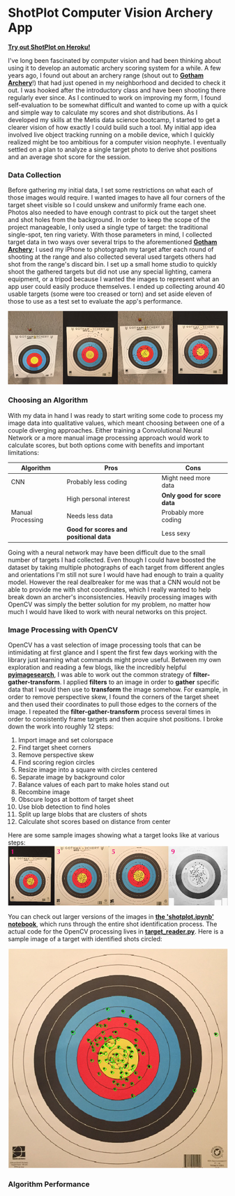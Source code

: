 # ShotPlot Computer Vision Archery App

[**Try out ShotPlot on Heroku!**](https://lw-shotplot.herokuapp.com)

I've long been fascinated by computer vision and had been thinking about using it to develop an automatic archery scoring system for a while. A few years ago, I found out about an archery range (shout out to [**Gotham Archery**](https://www.got-archery.com/)!) that had just opened in my neighborhood and decided to check it out. I was hooked after the introductory class and have been shooting there regularly ever since. As I continued to work on improving my form, I found self-evaluation to be somewhat difficult and wanted to come up with a quick and simple way to calculate my scores and shot distributions. As I developed my skills at the Metis data science bootcamp, I started to get a clearer vision of how exactly I could build such a tool. My initial app idea involved live object tracking running on a mobile device, which I quickly realized might be too ambitious for a computer vision neophyte. I eventually settled on a plan to analyze a single target photo to derive shot positions and an average shot score for the session.

### Data Collection

Before gathering my initial data, I set some restrictions on what each of those images would require. I wanted images to have all four corners of the target sheet visible so I could unskew and uniformly frame each one. Photos also needed to have enough contrast to pick out the target sheet and shot holes from the background. In order to keep the scope of the project manageable, I only used a single type of target: the traditional single-spot, ten ring variety. With those parameters in mind, I collected target data in two ways over several trips to the aforementioned [**Gotham Archery**](https://www.got-archery.com/); I used my iPhone to photograph my target after each round of shooting at the range and also collected several used targets others had shot from the range's discard bin. I set up a small home studio to quickly shoot the gathered targets but did not use any special lighting, camera equipment, or a tripod because I wanted the images to represent what an app user could easily produce themselves. I ended up collecting around 40 usable targets (some were too creased or torn) and set aside eleven of those to use as a test set to evaluate the app's performance.

![Images of used targets shot in different locations](img/targets.jpg)

### Choosing an Algorithm

With my data in hand I was ready to start writing some code to process my image data into qualitative values, which meant choosing between one of a couple diverging approaches. Either training a Convolutional Neural Network or a more manual image processing approach would work to calculate scores, but both options come with benefits and important limitations:

| Algorithm         | Pros                                    | Cons                         |
| ----------------- | --------------------------------------- | ---------------------------- |
| CNN               | Probably less coding                    | Might need more data         |
|                   | High personal interest                  | **Only good for score data** |
| Manual Processing | Needs less data                         | Probably more coding         |
|                   | **Good for scores and positional data** | Less sexy                    |

Going with a neural network may have been difficult due to the small number of targets I had collected. Even though I could have boosted the dataset by taking multiple photographs of each target from different angles and orientations I'm still not sure I would have had enough to train a quality model. However the real dealbreaker for me was that a CNN would not be able to provide me with shot coordinates, which I really wanted to help break down an archer's inconsistencies. Heavily processing images with OpenCV was simply the better solution for my problem, no matter how much I would have liked to work with neural networks on this project.

### Image Processing with OpenCV

OpenCV has a vast selection of image processing tools that can be intimidating at first glance and I spent the first few days working with the library just learning what commands might prove useful. Between my own exploration and reading a few blogs, like the incredibly helpful [**pyimagesearch**](https://www.pyimagesearch.com/), I was able to work out the common strategy of **filter-gather-transform**. I applied **filters** to an image in order to **gather** specific data that I would then use to **transform** the image somehow. For example, in order to remove perspective skew, I found the corners of the target sheet and then used their coordinates to pull those edges to the corners of the image. I repeated the **filter-gather-transform** process several times in order to consistently frame targets and then acquire shot positions. I broke down the work into roughly 12 steps:
1. Import image and set colorspace
2. Find target sheet corners
3. Remove perspective skew
4. Find scoring region circles
5. Resize image into a square with circles centered
6. Separate image by background color
7. Balance values of each part to make holes stand out
8. Recombine image
9. Obscure logos at bottom of target sheet
10. Use blob detection to find holes
11. Split up large blobs that are clusters of shots
12. Calculate shot scores based on distance from center

Here are some sample images showing what a target looks like at various steps:
![Sample images from processing steps 1, 3, 5, and 9](img/steps.jpg)

You can check out larger versions of the images in [**the 'shotplot.ipynb' notebook**](shotplot.ipynb), which runs through the entire shot identification process. The actual code for the OpenCV processing lives in [**target_reader.py**](code/target_reader.py). Here is a sample image of a target with identified shots circled:

![Sample image of target with identified shots circled](img/blobs.jpg)

### Algorithm Performance

